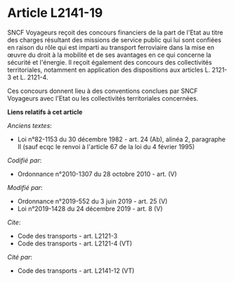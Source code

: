 # Article L2141-19

SNCF Voyageurs reçoit des concours financiers de la part de l'Etat au titre des charges résultant des missions de service
public qui lui sont confiées en raison du rôle qui est imparti au transport ferroviaire dans la mise en œuvre du droit à la
mobilité et de ses avantages en ce qui concerne la sécurité et l'énergie. Il reçoit également des concours des collectivités
territoriales, notamment en application des dispositions aux articles L. 2121-3 et L. 2121-4. 

Ces concours donnent lieu à des conventions conclues par SNCF Voyageurs avec l'Etat ou les collectivités territoriales
concernées.

**Liens relatifs à cet article**

_Anciens textes_:

  - Loi n°82-1153 du 30 décembre 1982 - art. 24 (Ab), alinéa 2, paragraphe II (sauf ecqc le renvoi à l'article 67 de la loi du 4 février 1995)

_Codifié par_:

  - Ordonnance n°2010-1307 du 28 octobre 2010 - art. (V)

_Modifié par_:

  - Ordonnance n°2019-552 du 3 juin 2019 - art. 25 (V)
  - Loi n°2019-1428 du 24 décembre 2019 - art. 8 (V)

_Cite_:

  - Code des transports - art. L2121-3
  - Code des transports - art. L2121-4 (VT)

_Cité par_:

  - Code des transports - art. L2141-12 (VT)
